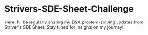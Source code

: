 # Strivers-SDE-Sheet-Challenge
Here,  I'll be regularly sharing my DSA problem-solving updates from Striver's SDE Sheet. Stay tuned for insights on my journey!
